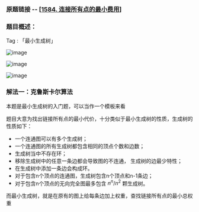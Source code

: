 ### 原题链接 -- [[1584. 连接所有点的最小费用](https://leetcode.cn/problems/min-cost-to-connect-all-points/)]

### 题目概述：
Tag : 「最小生成树」

![image](https://user-images.githubusercontent.com/99656524/201503569-87e59ce3-8b74-4bb2-ba4e-43f772edbf55.png)

![image](https://user-images.githubusercontent.com/99656524/201503584-03bb37f7-4f5e-4a20-ad72-7b47d529e5e5.png)

![image](https://user-images.githubusercontent.com/99656524/201503592-4f9b34bd-44f0-4315-ac6c-e715242c0aa6.png)

### 解法一：克鲁斯卡尔算法
本题是最小生成树的入门题，可以当作一个模板来看

题目大意为找出链接所有点的最小代价，十分类似于最小生成树的性质，生成树的性质如下：
* 一个连通图可以有多个生成树；
* 一个连通图的所有生成树都包含相同的顶点个数和边数；
* 生成树当中不存在环；
* 移除生成树中的任意一条边都会导致图的不连通， 生成树的边最少特性；
* 在生成树中添加一条边会构成环。
* 对于包含n个顶点的连通图，生成树包含n个顶点和n-1条边；
* 对于包含n个顶点的无向完全图最多包含 $n^n/n^2$ 颗生成树。

而最小生成树，就是在原有的图上给每条边加上权重，查找链接所有点的最小总权重
